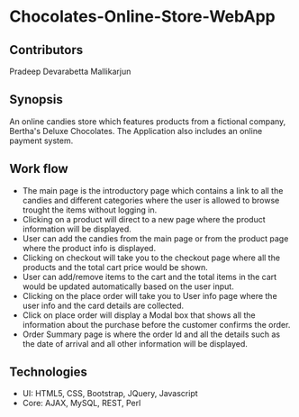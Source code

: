 # Chocolates-Online-Store-WebApp

## Contributors
 Pradeep Devarabetta Mallikarjun

## Synopsis
 An online candies store which features products from a fictional company, Bertha's Deluxe Chocolates. 
 The Application also includes an online payment system.

## Work flow
  - The main page is the introductory page which contains a link to all the candies and different categories where the user is allowed to browse trought the items without logging in.
  - Clicking on a product will direct to a new page where the product information will be displayed.
  - User can add the candies from the main page or from the product page where the product info is displayed.
  - Clicking on checkout will take you to the checkout page where all the products and the total cart price would be shown.
  - User can add/remove items to the cart and the total items in the cart would be updated automatically based on the user input.
  - Clicking on the place order will take you to User info page where the user info and the card details are collected.
  - Click on place order will display a Modal box that shows all the information about the purchase before the customer confirms the order.
  - Order Summary page is where the order Id and all the details such as the date of arrival and all other information will be displayed.
  
## Technologies 
 - UI: HTML5, CSS, Bootstrap, JQuery, Javascript 
 - Core: AJAX, MySQL, REST, Perl
